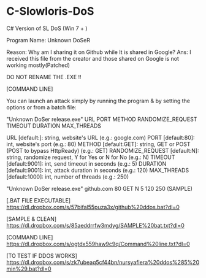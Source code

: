 # C-Slowloris-DoS
C# Version of SL DoS (Win 7 + )


Program Name: Unknown DoSeR

Reason: Why am I sharing it on Github while It is shared in Google?
Ans: I received this file from the creator and those shared on Google is not working mostly(Patched)

DO NOT RENAME THE .EXE !!

[COMMAND LINE]

You can launch an attack simply by running the program & by setting the options or from a batch file:


"Unknown DoSer release.exe" URL PORT METHOD RANDOMIZE_REQUEST TIMEOUT DURATION MAX_THREADS

URL [default:]: string, website's URL (e.g.: google.com)
PORT [default:80]: int, website's port (e.g.: 80)
METHOD [default:GET]: string, GET or POST (POST to bypass HttpReady) (e.g.: GET)
RANDOMIZE_REQUEST [default:N]: string, randomize request, Y for Yes or N for No (e.g.: N)
TIMEOUT [default:9001]: int, send timeout in seconds (e.g.: 5)
DURATION [default:9001]: int, attack duration in seconds (e.g.: 120)
MAX_THREADS [default:1000]: int, number of threads (e.g.: 250)

"Unknown DoSer release.exe" github.com 80 GET N 5 120 250 (SAMPLE)

[.BAT FILE EXECUTABLE]
https://dl.dropbox.com/s/57bifal55puza3x/github%20ddos.bat?dl=0

[SAMPLE & CLEAN]
https://dl.dropbox.com/s/85aeddrrfw3mdyg/SAMPLE%20bat.txt?dl=0

[COMMAND LINE]
https://dl.dropbox.com/s/ogtdx559haw9c9q/Command%20line.txt?dl=0

[TO TEST IF DDOS WORKS]
https://dl.dropbox.com/s/zk7ubeaq5cf44bn/nursyafiera%20ddos%285%20min%29.bat?dl=0

